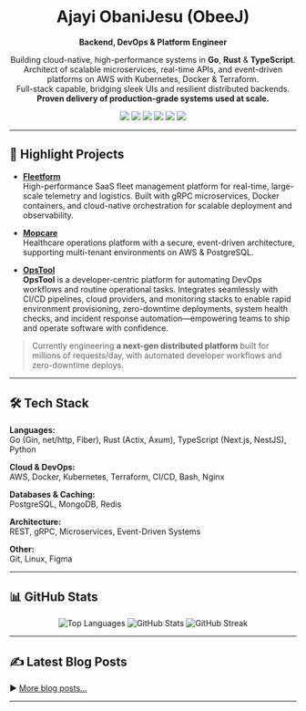 <div align="center">    
  <h1>Ajayi ObaniJesu (ObeeJ)</h1>    
  <p><strong>Backend, DevOps & Platform Engineer</strong></p>
  <p>
    Building cloud-native, high-performance systems in <b>Go</b>, <b>Rust</b> & <b>TypeScript</b>.<br>
    Architect of scalable microservices, real-time APIs, and event-driven platforms on AWS with Kubernetes, Docker & Terraform.<br>
    Full-stack capable, bridging sleek UIs and resilient distributed backends.<br>
    <b>Proven delivery of production-grade systems used at scale.</b>
  </p>
</div>

<div align="center">
  <a href="mailto:ajayioba2000@gmail.com"><img src="https://img.shields.io/badge/📨%20Email-D14836?style=for-the-badge&logo=gmail&logoColor=white" /></a>
  <a href="https://dev.to/obeej"><img src="https://img.shields.io/badge/Dev.to-%23000000.svg?style=for-the-badge&logo=devdotto&logoColor=white" /></a>
  <a href="https://www.linkedin.com/in/obanijesuajayi"><img src="https://img.shields.io/badge/LinkedIn-%230077B5.svg?style=for-the-badge&logo=linkedin&logoColor=white" /></a>
  <a href="https://discord.gg/@Obeej"><img src="https://img.shields.io/badge/Discord-%237289DA.svg?style=for-the-badge&logo=discord&logoColor=white" /></a>
  <a href="https://acrobat.adobe.com/id/urn:aaid:sc:EU:96740098-e79f-48bd-a999-d945c4d6db7c"><img src="https://img.shields.io/badge/Resume-%23FF9800.svg?style=for-the-badge&logo=google-drive&logoColor=white" /></a>
  <a href="https://linktr.ee/obeej"><img src="https://img.shields.io/badge/Socials-%23E4405F?style=for-the-badge&logo=linktree&logoColor=white" /></a>
</div>

---

## 🚀 Highlight Projects

- **[Fleetform](https://github.com/ObeeJ/fleetform)**  
  High-performance SaaS fleet management platform for real-time, large-scale telemetry and logistics. Built with gRPC microservices, Docker containers, and cloud-native orchestration for scalable deployment and observability.

- **[Mopcare](https://github.com/ObeeJ/mopcare)**  
  Healthcare operations platform with a secure, event-driven architecture, supporting multi-tenant environments on AWS & PostgreSQL.

- **[OpsTool](https://github.com/ObeeJ/opstool)**  
  **OpsTool** is a developer-centric platform for automating DevOps workflows and routine operational tasks. Integrates seamlessly with CI/CD pipelines, cloud providers, and monitoring stacks to enable rapid environment provisioning, zero-downtime deployments, system health checks, and incident response automation—empowering teams to ship and operate software with confidence.

> Currently engineering **a next-gen distributed platform** built for millions of requests/day, with automated developer workflows and zero-downtime deploys.

---

## 🛠️ Tech Stack

**Languages:**  
Go (Gin, net/http, Fiber), Rust (Actix, Axum), TypeScript (Next.js, NestJS), Python

**Cloud & DevOps:**  
AWS, Docker, Kubernetes, Terraform, CI/CD, Bash, Nginx

**Databases & Caching:**  
PostgreSQL, MongoDB, Redis

**Architecture:**  
REST, gRPC, Microservices, Event-Driven Systems

**Other:**  
Git, Linux, Figma

---

## 📊 GitHub Stats
<p align="center">
  <img src="https://github-readme-stats.vercel.app/api/top-langs?username=obeej&show_icons=true&locale=en&layout=compact" alt="Top Languages" />
  <img src="https://github-readme-stats.vercel.app/api?username=obeej&show_icons=true&locale=en" alt="GitHub Stats" />
  <img src="https://github-readme-streak-stats.herokuapp.com/?user=obeej" alt="GitHub Streak" />
</p>

---

## ✍️ Latest Blog Posts
<!-- BLOG-POST-LIST:START -->
<!-- BLOG-POST-LIST:END -->
▶️ [More blog posts...](https://dev.to/obeej)

---
